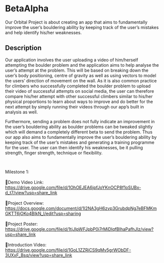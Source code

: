 # BetaAlpha

Our Orbital Project is about creating an app that aims to fundamentally improve the user’s bouldering ability by keeping track of the user’s mistakes and help identify his/her weaknesses. 

## Description

Our application involves the user uploading a video of him/herself attempting the boulder problem and the application aims to help analyse the user’s attempt at the problem. This will be based on breaking down the user’s body positioning, centre of gravity as well as using vectors to model the users’ direction of movement on the wall. As it is also common practice for climbers who successfully completed the boulder problem to upload their video of successful attempts on social media, the user can therefore compare his/her attempt with other successful climbers similar to his/her physical proportions to learn about ways to improve and do better for the next attempt by simply running their videos through our app’s built in analysis as well.

Furthermore, sending a problem does not fully indicate an improvement in the user’s bouldering ability as boulder problems can be tweaked slightly which will demand a completely different beta to send the problem. Thus our app also aims to fundamentally improve the user’s bouldering ability by keeping track of the user’s mistakes and generating a training programme for the user. The user can then identify his weaknesses, be it pulling strength, finger strength, technique or flexibility.

&nbsp;


Milestone 1:
<br></br>
🔗Demo Video Link: https://drive.google.com/file/d/1OhOEJEA6jpfJoYKnOCP8f1oSUBx-d_t7/view?usp=share_link
<br></br>
🔗Project Overview: https://docs.google.com/document/d/1l2NA3gH6zvp3GrubdpNg7eBFMKmGKTT6jOKo4BIkN_I/edit?usp=sharing
<br></br>
🔗Project Poster: https://drive.google.com/file/d/1tjJIpWFJpbP0i7rMiDlqfBIhaPafhJlz/view?usp=share_link
<br></br>
🔗Introduction Video: https://drive.google.com/file/d/1GoL1ZZRiCS9qMv5grWObDF-3UXxF_Bsq/view?usp=share_link
